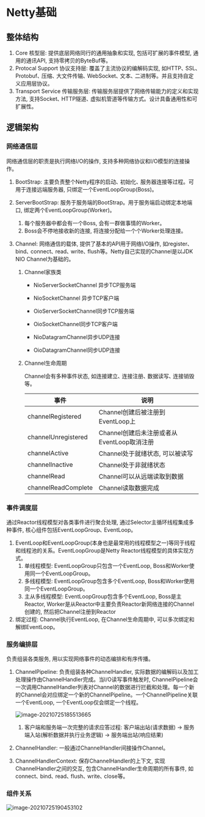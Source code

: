 # Netty基础

## 整体结构

1. Core 核型层: 提供底层网络同行的通用抽象和实现, 包括可扩展的事件模型, 通用的通讯API, 支持零拷贝的ByteBuf等。
2. Protocal Support 协议支持层: 覆盖了主流协议的编解码实现, 如HTTP､ SSL､ Protobuf､ 压缩､ 大文件传输､ WebSocket､ 文本､ 二进制等。并且支持自定义应用层协议。
3. Transport Service 传输服务层: 传输服务层提供了网络传输能力的定义和实现方法, 支持Socket､ HTTP隧道､ 虚拟机管道等传输方式。设计具备通用性和可扩展性。

## 逻辑架构

### 网络通信层

网络通信层的职责是执行网络I/O的操作, 支持多种网络协议和I/O模型的连接操作。

1. BootStrap: 主要负责整个Netty程序的启动､ 初始化､ 服务器连接等过程。可用于连接远端服务器, 只绑定一个EventLoopGroup(Boss)。

2. ServerBootStrap: 服务于服务端的BootStrap。用于服务端启动绑定本地端口, 绑定两个EventLoopGroup(Worker)。

   1. 每个服务器中都会有一个Boss, 会有一群做事情的Worker。 
   2. Boss会不停地接收新的连接, 将连接分配给一个个Worker处理连接。

3. Channel: 网络通信的载体, 提供了基本的API用于网络I/O操作, 如register､ bind､ connect､ read､ write､ flush等。Netty自己实现的Channel是以JDK NIO Channel为基础的。

   1. Channel家族类

      - NioServerSocketChannel 异步TCP服务端

      - NioSocketChannel 异步TCP客户端

      - OioServerSocketChannel同步TCP服务端

      - OioSocketChannel同步TCP客户端

      - NioDatagramChannel异步UDP连接

      - OioDatagramChannel同步UDP连接

   2. Channel生命周期

      Channel会有多种事件状态, 如连接建立､ 连接注册､ 数据读写､ 连接销毁等。

      | 事件                | 说明                                       |
      | ------------------- | ------------------------------------------ |
      | channelRegistered   | Channel创建后被注册到EventLoop上           |
      | channelUnregistered | Channel创建后未注册或者从EventLoop取消注册 |
      | channelActive       | Channel处于就绪状态, 可以被读写            |
      | channelInactive     | Channel处于非就绪状态                      |
      | channelRead         | Channel可以从远端读取到数据                |
      | channelReadComplete | Channel读取数据完成                        |

### 事件调度层

通过Reactor线程模型对各类事件进行聚合处理, 通过Selector主循环线程集成多种事件, 核心组件包括EventLoopGroup､ EventLoop。

1. EventLoop和EventLoopGroup(本身也是最常用的线程模型之一)等同于线程和线程池的关系。EventLoopGroup是Netty Reactor线程模型的具体实现方式。
   1. 单线程模型: EventLoopGroup只包含一个EventLoop, Boss和Worker使用同一个EventLoopGroup。
   2. 多线程模型: EventLoopGroup包含多个EventLoop, Boss和Worker使用同一个EventLoopGroup。
   3. 主从多线程模型: EventLoopGroup包含多个EventLoop, Boss是主Reactor, Worker是从Reactor中主要负责Reactor新网络连接的Channel创建的, 然后把Channel注册到Reactor
2. 绑定过程: Channel执行EventLoop, 在Channel生命周期中, 可以多次绑定和解绑EventLoop。

### 服务编排层

负责组装各类服务, 用以实现网络事件的动态编排和有序传播。

1. ChannelPipeline: 负责组装各种ChannelHandler, 实际数据的编解码以及加工处理操作由ChannelHandler完成。当I/O读写事件触发时, ChannelPipeline会一次调用ChannelHandler列表对Channel的数据进行拦截和处理。每一个新的Channel会对应绑定一个新的ChannelPipeline。一个ChannelPipeline关联一个EventLoop, 一个EventLoop仅会绑定一个线程。

   ![image-20210725185513665](https://i.loli.net/2021/11/24/PU1NWjTLuhOcst7.png)

   1. 客户端和服务端一次完整的请求应答过程: 客户端出站(请求数据) -> 服务端入站(解析数据并执行业务逻辑) -> 服务端出站(响应结果)

2. ChannelHandler: 一般通过ChannelHandler间接操作Channel。

3. ChannelHandlerContext: 保存ChannelHandler的上下文, 实现ChannelHandler之间的交互, 包含ChannelHandler生命周期的所有事件, 如connect､ bind､ read､ flush､ write､ close等。

### 组件关系

![image-20210725190453102](https://i.loli.net/2021/11/24/IWnKaH5Fyr7iVQu.png)

